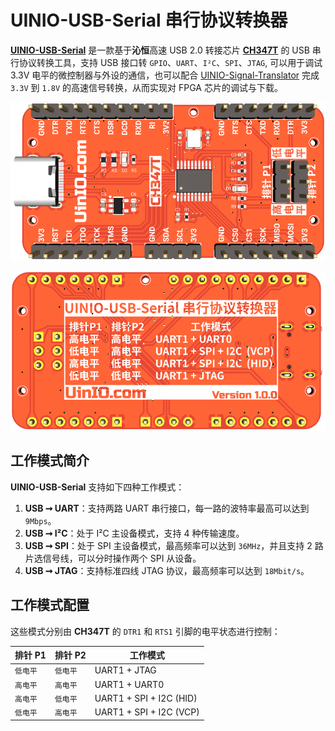 # UINIO-USB-Serial 串行协议转换器

[**UINIO-USB-Serial**](https://github.com/uinika/UINIO-USB-Serial) 是一款基于**沁恒**高速 USB 2.0 转接芯片 [**CH347T**](https://www.wch.cn/products/CH347.html) 的 USB 串行协议转换工具，支持 USB 接口转 `GPIO`、`UART`、`I²C`、`SPI`、`JTAG`, 可以用于调试 3.3V 电平的微控制器与外设的通信，也可以配合 [UINIO-Signal-Translator](https://github.com/uinika/UINIO-Signal-Translator) 完成 `3.3V` 到 `1.8V` 的高速信号转换，从而实现对 FPGA 芯片的调试与下载。

![](./Images/PCB-3D-1.png)

![](./Images/PCB-3D-2.png)

## 工作模式简介

**UINIO-USB-Serial** 支持如下四种工作模式：

1. **USB ➞ UART**：支持两路 UART 串行接口，每一路的波特率最高可以达到 `9Mbps`。
2. **USB ➞ I²C**：处于 I²C 主设备模式，支持 4 种传输速度。
3. **USB ➞ SPI**：处于 SPI 主设备模式，最高频率可以达到 `36MHz`，并且支持 2 路片选信号线，可以分时操作两个 SPI 从设备。
4. **USB ➞ JTAG**：支持标准四线 JTAG 协议，最高频率可以达到 `18Mbit/s`。

## 工作模式配置

这些模式分别由 **CH347T** 的 `DTR1` 和 `RTS1` 引脚的电平状态进行控制：

| 排针 P1  | 排针 P2  | 工作模式                |
| -------- | -------- | ----------------------- |
| `低电平` | `低电平` | UART1 + JTAG            |
| `高电平` | `高电平` | UART1 + UART0           |
| `高电平` | `低电平` | UART1 + SPI + I2C (HID) |
| `低电平` | `高电平` | UART1 + SPI + I2C (VCP) |
